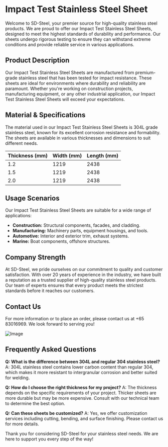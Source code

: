 # Impact Test Stainless Steel Sheet

Welcome to SD-Steel, your premier source for high-quality stainless steel products. We are proud to offer our Impact Test Stainless Steel Sheets, designed to meet the highest standards of durability and performance. Our sheets undergo rigorous testing to ensure they can withstand extreme conditions and provide reliable service in various applications.

## Product Description
Our Impact Test Stainless Steel Sheets are manufactured from premium-grade stainless steel that has been tested for impact resistance. These sheets are ideal for environments where durability and reliability are paramount. Whether you're working on construction projects, manufacturing equipment, or any other industrial application, our Impact Test Stainless Steel Sheets will exceed your expectations.

## Material & Specifications
The material used in our Impact Test Stainless Steel Sheets is 304L grade stainless steel, known for its excellent corrosion resistance and formability. The sheets are available in various thicknesses and dimensions to suit different needs.

| Thickness (mm) | Width (mm) | Length (mm) |
|----------------|------------|-------------|
| 1.2            | 1219       | 2438        |
| 1.5            | 1219       | 2438        |
| 2.0            | 1219       | 2438        |

## Usage Scenarios
Our Impact Test Stainless Steel Sheets are suitable for a wide range of applications:
- **Construction:** Structural components, facades, and cladding.
- **Manufacturing:** Machinery parts, equipment housings, and tools.
- **Automotive:** Interior and exterior trim, exhaust systems.
- **Marine:** Boat components, offshore structures.

## Company Strength
At SD-Steel, we pride ourselves on our commitment to quality and customer satisfaction. With over 20 years of experience in the industry, we have built a reputation as a trusted supplier of high-quality stainless steel products. Our team of experts ensures that every product meets the strictest standards before it reaches our customers.

## Contact Us
For more information or to place an order, please contact us at +65 83016969. We look forward to serving you!

![Image](https://github.com/user-attachments/assets/2567258e-e124-4816-932d-1809bd27ef0b)

## Frequently Asked Questions
**Q: What is the difference between 304L and regular 304 stainless steel?**
A: 304L stainless steel contains lower carbon content than regular 304, which makes it more resistant to intergranular corrosion and better suited for welding.

**Q: How do I choose the right thickness for my project?**
A: The thickness depends on the specific requirements of your project. Thicker sheets are more durable but may be more expensive. Consult with our technical team to determine the best option.

**Q: Can these sheets be customized?**
A: Yes, we offer customization services including cutting, bending, and surface finishing. Please contact us for more details.

Thank you for considering SD-Steel for your stainless steel needs. We are here to support you every step of the way!